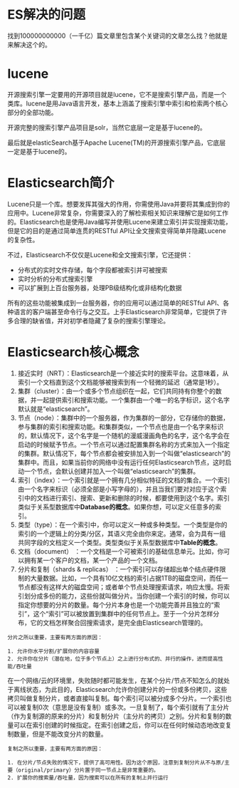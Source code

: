 # ES解决的问题

找到100000000000（一千亿）篇文章里包含某个关键词的文章怎么找？他就是来解决这个的。

# lucene

开源搜索引擎一定要用的开源项目就是lucene，它不是搜索引擎产品，而是一个类库。lucene是用Java语言开发，基本上涵盖了搜索引擎中索引和检索两个核心部分的全部功能。

开源完整的搜索引擎产品项目是solr，当然它底层一定是基于lucene的。

最后就是elasticSearch基于Apache Lucene(TM)的开源搜索引擎产品，它底层一定是基于lucene的。

# Elasticsearch简介

Lucene只是一个库。想要发挥其强大的作用，你需使用Java并要将其集成到你的应用中。Lucene非常复杂，你需要深入的了解检索相关知识来理解它是如何工作的。Elasticsearch也是使用Java编写并使用Lucene来建立索引并实现搜索功能，但是它的目的是通过简单连贯的RESTful API让全文搜索变得简单并隐藏Lucene的复杂性。

不过，Elasticsearch不仅仅是Lucene和全文搜索引擎，它还提供：

- 分布式的实时文件存储，每个字段都被索引并可被搜索
- 实时分析的分布式搜索引擎
- 可以扩展到上百台服务器，处理PB级结构化或非结构化数据

所有的这些功能被集成到一台服务器，你的应用可以通过简单的RESTful API、各种语言的客户端甚至命令行与之交互。上手Elasticsearch非常简单，它提供了许多合理的缺省值，并对初学者隐藏了复杂的搜索引擎理论。

# Elasticsearch核心概念

1. 接近实时（NRT）：Elasticsearch是一个接近实时的搜索平台。这意味着，从索引一个文档直到这个文档能够被搜索到有一个轻微的延迟（通常是1秒）。
2. 集群（cluster）：由一个或多个节点组织在一起，它们共同持有你整个的数据，并一起提供索引和搜索功能。一个集群由一个唯一的名字标识，这个名字默认就是“elasticsearch”。
3. 节点（node）：集群中的一个服务器，作为集群的一部分，它存储你的数据，参与集群的索引和搜索功能。和集群类似，一个节点也是由一个名字来标识的，默认情况下，这个名字是一个随机的漫威漫画角色的名字，这个名字会在启动的时候赋予节点。一个节点可以通过配置集群名称的方式来加入一个指定的集群。默认情况下，每个节点都会被安排加入到一个叫做“elasticsearch”的集群中。而且，如果当前你的网络中没有运行任何Elasticsearch节点，这时启动一个节点，会默认创建并加入一个叫做“elasticsearch”的集群。
4. 索引（index）：一个索引就是一个拥有几分相似特征的文档的集合。一个索引由一个名字来标识（必须全部是小写字母的），并且当我们要对对应于这个索引中的文档进行索引、搜索、更新和删除的时候，都要使用到这个名字。索引类似于关系型数据库中**Database的概念**。如果你想，可以定义任意多的索引。
5. 类型（type）：在一个索引中，你可以定义一种或多种类型。一个类型是你的索引的一个逻辑上的分类/分区，其语义完全由你来定。通常，会为具有一组共同字段的文档定义一个类型。类型类似于关系型数据库中**Table的概念**。
6. 文档（document） ：一个文档是一个可被索引的基础信息单元。比如，你可以拥有某一个客户的文档，某一个产品的一个文档。
7. 分片和复制（shards & replicas） ：一个索引可以存储超出单个结点硬件限制的大量数据。比如，一个具有10亿文档的索引占据1TB的磁盘空间，而任一节点都没有这样大的磁盘空间；或者单个节点处理搜索请求，响应太慢。将索引划分成多份的能力，这些份就叫做分片。当你创建一个索引的时候，你可以指定你想要的分片的数量。每个分片本身也是一个功能完善并且独立的“索引”，这个“索引”可以被放置到集群中的任何节点上。至于一个分片怎样分布，它的文档怎样聚合回搜索请求，是完全由Elasticsearch管理的。

```
分片之所以重要，主要有两方面的原因：

1. 允许你水平分割/扩展你的内容容量
2. 允许你在分片（潜在地，位于多个节点上）之上进行分布式的、并行的操作，进而提高性能/吞吐量
```

在一个网络/云的环境里，失败随时都可能发生，在某个分片/节点不知怎么的就处于离线状态，为此目的，Elasticsearch允许你创建分片的一份或多份拷贝，这些拷贝叫做复制分片，或者直接叫复制。每个索引可以被分成多个分片。一个索引也可以被复制0次（意思是没有复制）或多次。一旦复制了，每个索引就有了主分片（作为复制源的原来的分片）和复制分片（主分片的拷贝）之别。分片和复制的数量可以在索引创建的时候指定。在索引创建之后，你可以在任何时候动态地改变复制数量，但是不能改变分片的数量。

```
复制之所以重要，主要有两方面的原因：

1. 在分片/节点失败的情况下，提供了高可用性。因为这个原因，注意到复制分片从不与原/主要（original/primary）分片置于同一节点上是非常重要的。
2. 扩展你的搜索量/吞吐量，因为搜索可以在所有的复制上并行运行
```